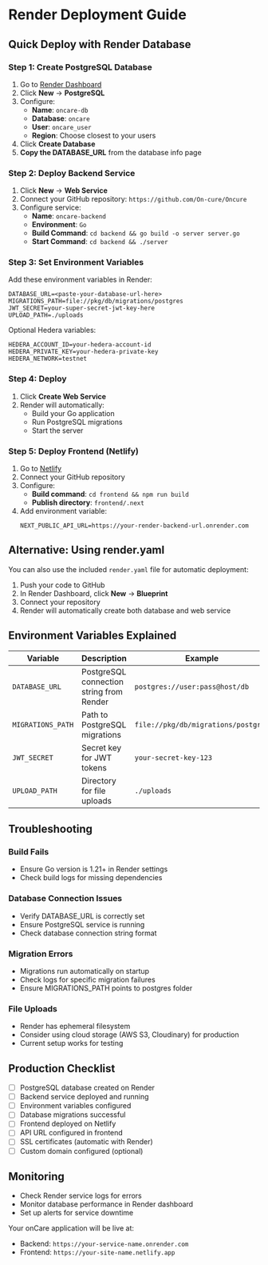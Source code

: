 # Render Deployment Guide

## Quick Deploy with Render Database

### Step 1: Create PostgreSQL Database
1. Go to [Render Dashboard](https://dashboard.render.com)
2. Click **New** → **PostgreSQL**
3. Configure:
   - **Name**: `oncare-db`
   - **Database**: `oncare`
   - **User**: `oncare_user`
   - **Region**: Choose closest to your users
4. Click **Create Database**
5. **Copy the DATABASE_URL** from the database info page

### Step 2: Deploy Backend Service
1. Click **New** → **Web Service**
2. Connect your GitHub repository: `https://github.com/On-cure/Oncure`
3. Configure service:
   - **Name**: `oncare-backend`
   - **Environment**: `Go`
   - **Build Command**: `cd backend && go build -o server server.go`
   - **Start Command**: `cd backend && ./server`

### Step 3: Set Environment Variables
Add these environment variables in Render:

```env
DATABASE_URL=<paste-your-database-url-here>
MIGRATIONS_PATH=file://pkg/db/migrations/postgres
JWT_SECRET=your-super-secret-jwt-key-here
UPLOAD_PATH=./uploads
```

Optional Hedera variables:
```env
HEDERA_ACCOUNT_ID=your-hedera-account-id
HEDERA_PRIVATE_KEY=your-hedera-private-key
HEDERA_NETWORK=testnet
```

### Step 4: Deploy
1. Click **Create Web Service**
2. Render will automatically:
   - Build your Go application
   - Run PostgreSQL migrations
   - Start the server

### Step 5: Deploy Frontend (Netlify)
1. Go to [Netlify](https://netlify.com)
2. Connect your GitHub repository
3. Configure:
   - **Build command**: `cd frontend && npm run build`
   - **Publish directory**: `frontend/.next`
4. Add environment variable:
   ```env
   NEXT_PUBLIC_API_URL=https://your-render-backend-url.onrender.com
   ```

## Alternative: Using render.yaml

You can also use the included `render.yaml` file for automatic deployment:

1. Push your code to GitHub
2. In Render Dashboard, click **New** → **Blueprint**
3. Connect your repository
4. Render will automatically create both database and web service

## Environment Variables Explained

| Variable | Description | Example |
|----------|-------------|---------|
| `DATABASE_URL` | PostgreSQL connection string from Render | `postgres://user:pass@host/db` |
| `MIGRATIONS_PATH` | Path to PostgreSQL migrations | `file://pkg/db/migrations/postgres` |
| `JWT_SECRET` | Secret key for JWT tokens | `your-secret-key-123` |
| `UPLOAD_PATH` | Directory for file uploads | `./uploads` |

## Troubleshooting

### Build Fails
- Ensure Go version is 1.21+ in Render settings
- Check build logs for missing dependencies

### Database Connection Issues
- Verify DATABASE_URL is correctly set
- Ensure PostgreSQL service is running
- Check database connection string format

### Migration Errors
- Migrations run automatically on startup
- Check logs for specific migration failures
- Ensure MIGRATIONS_PATH points to postgres folder

### File Uploads
- Render has ephemeral filesystem
- Consider using cloud storage (AWS S3, Cloudinary) for production
- Current setup works for testing

## Production Checklist

- [ ] PostgreSQL database created on Render
- [ ] Backend service deployed and running
- [ ] Environment variables configured
- [ ] Database migrations successful
- [ ] Frontend deployed on Netlify
- [ ] API URL configured in frontend
- [ ] SSL certificates (automatic with Render)
- [ ] Custom domain configured (optional)

## Monitoring

- Check Render service logs for errors
- Monitor database performance in Render dashboard
- Set up alerts for service downtime

Your onCare application will be live at:
- Backend: `https://your-service-name.onrender.com`
- Frontend: `https://your-site-name.netlify.app`